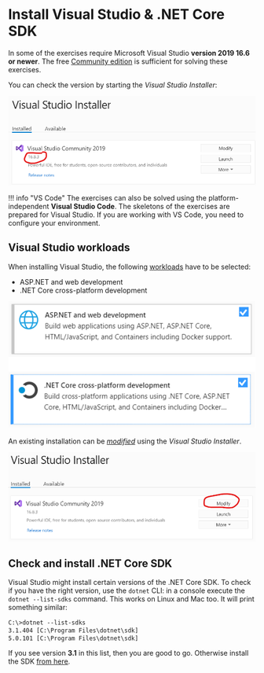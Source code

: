 ﻿# Install Visual Studio & .NET Core SDK

In some of the exercises require Microsoft Visual Studio **version 2019 16.6 or newer**. The free [Community edition](https://visualstudio.microsoft.com/vs/community/) is sufficient for solving these exercises.

You can check the version by starting the _Visual Studio Installer_:

![Visual Studio version](images/visual-studio/vs-verzio.png)

!!! info "VS Code"
    The exercises can also be solved using the platform-independent **Visual Studio Code**. The skeletons of the exercises are prepared for Visual Studio. If you are working with VS Code, you need to configure your environment.

## Visual Studio workloads

When installing Visual Studio, the following [workloads](https://docs.microsoft.com/en-us/visualstudio/install/install-visual-studio?view=vs-2019#step-4---choose-workloads) have to be selected:

- ASP.NET and web development
- .NET Core cross-platform development

![Visual Studio workloads](images/visual-studio/vs-workload.png)

An existing installation can be [_modified_](https://docs.microsoft.com/en-us/visualstudio/install/modify-visual-studio?view=vs-2019) using the _Visual Studio Installer_.

![Visual Studio install components](images/visual-studio/vs-installer-modify.png)

## Check and install .NET Core SDK

Visual Studio might install certain versions of the .NET Core SDK. To check if you have the right version, use the `dotnet` CLI: in a console execute the `dotnet --list-sdks` command. This works on Linux and Mac too. It will print something similar:

```hl_lines="2"
C:\>dotnet --list-sdks
3.1.404 [C:\Program Files\dotnet\sdk]
5.0.101 [C:\Program Files\dotnet\sdk]
```

If you see version **3.1** in this list, then you are good to go. Otherwise install the SDK [from here](https://dotnet.microsoft.com/download/dotnet-core/3.1).